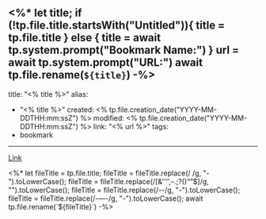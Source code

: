 <%*
let title;
if (!tp.file.title.startsWith("Untitled")){
	title = tp.file.title
} else {
	title = await tp.system.prompt("Bookmark Name:")
}
url = await tp.system.prompt("URL:")
await tp.file.rename(`${title}`)
-%>
---
title: "<% title %>"
alias:
- "<% title %>"
created: <% tp.file.creation_date("YYYY-MM-DDTHH:mm:ssZ") %>
modified: <% tp.file.creation_date("YYYY-MM-DDTHH:mm:ssZ") %>
link:  "<% url %>"
tags:
- bookmark
---

>
>

[Link](<% url %>)

<%*
let fileTitle = tp.file.title;
fileTitle = fileTitle.replace(/ /g, "-").toLowerCase();
fileTitle = fileTitle.replace(/[&'’‘’,–.;?()“”$]/g, "").toLowerCase();
fileTitle = fileTitle.replace(/--/g, "-").toLowerCase();
fileTitle = fileTitle.replace(/-—-/g, "-").toLowerCase();
await tp.file.rename(`${fileTitle}`)
-%>